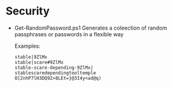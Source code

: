 # Security

  * Get-RandomPassword.ps1
      Generates a coleection of random passphrases or passwords in a flexible way
      
      Examples:

        stable|9ZlMx
        stable|scare#9ZlMx
        stable-scare-depending-9ZlMx|
        stablescaredependingtooltemple
        O[2nhP7lH3DQ92>8LEt=}@3I4y<ad@q)
